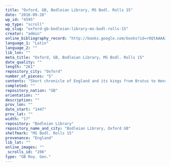 ```yaml
---
title: "Oxford, GB, Bodleian Library, MS Bodl. Rolls 15"
date: "2016-09-28"
wp_id: "4595"
wp_type: "scroll"
wp_slug: "oxford-gb-bodleian-library-ms-bodl-rolls-15"
creator: "admin"
online_bibliography_record: "http://books.google.com/books?id=rOQtAAAAIAAJ&pg=PA558&lpg=PA558&dq=bodleian+library+pedigree+roll+2&source=bl&ots=YViuDY6a0W&sig=pR7fAhw7X8fupSiBIUJnBkRSl3I&hl=en&sa=X&ei=_-HCU4qzOMykyATosYLgCg&ved=0CD0Q6AEwBQ#v=onepage&q=bodleian%20library%20pedigree%20roll%202&f=false  p.560"
language_1: "Latin"
language_2: ""
lib_lon: ""
meta_title: "Oxford, GB, Bodleian Library, MS Bodl. Rolls 15"
date_quality: ""
length: "261"
repository_city: "Oxford"
number_of_pieces: "5"
contents: "Short chronicle of England and its kings from Brutus to Henry VI."
completed: ""
repository_nation: "GB"
orientation: ""
description: ""
prov_lon: ""
date_start: "1447"
prov_lat: ""
width: "17"
repository: "Bodleian Library"
repository_name_and_city: "Bodleian Library, Oxford GB"
shelfmark: "MS Bodl. Rolls 15"
provenance: "England"
lib_lat: ""
online_images: ""
_scrolls_id: "206"
type: "GB Roy. Gen."
---
```



